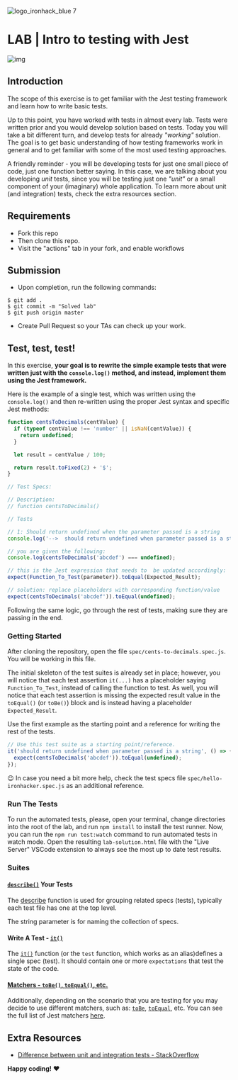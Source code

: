 ![logo_ironhack_blue 7](https://user-images.githubusercontent.com/23629340/40541063-a07a0a8a-601a-11e8-91b5-2f13e4e6b441.png)

# LAB | Intro to testing with Jest

![img](https://camo.githubusercontent.com/d3afdfc8b8075b9daf5109c4af7b8b07ab2d7c04/68747470733a2f2f7261776769746875622e636f6d2f6a61736d696e652f6a61736d696e652f6d61737465722f696d616765732f6a61736d696e652d686f72697a6f6e74616c2e737667)

## Introduction

The scope of this exercise is to get familiar with the Jest testing framework and learn how to write basic tests.

Up to this point, you have worked with tests in almost every lab. Tests were written prior and you would develop solution based on tests. Today you will take a bit different turn, and develop tests for already _"working"_ solution. The goal is to get basic understanding of how testing frameworks work in general and to get familiar with some of the most used testing approaches.

A friendly reminder - you will be developing tests for just one small piece of code, just one function better saying. In this case, we are talking about you developing _unit_ tests, since you will be testing just one _"unit"_ or a small component of your (imaginary) whole application. To learn more about unit (and integration) tests, check the extra resources section.

## Requirements

- Fork this repo
- Then clone this repo.
- Visit the "actions" tab in your fork, and enable workflows

## Submission

- Upon completion, run the following commands:

```shell
$ git add .
$ git commit -m "Solved lab"
$ git push origin master
```

- Create Pull Request so your TAs can check up your work.

## Test, test, test!

In this exercise, **your goal is to rewrite the simple example tests that were written just with the `console.log()` method, and instead, implement them using the Jest framework.**

Here is the example of a single test, which was written using the `console.log()` and then re-written using the proper Jest syntax and specific Jest methods:

```javascript
function centsToDecimals(centValue) {
  if (typeof centValue !== 'number' || isNaN(centValue)) {
    return undefined;
  }

  let result = centValue / 100;

  return result.toFixed(2) + '$';
}

// Test Specs:

// Description:
// function centsToDecimals()

// Tests

// 1: Should return undefined when the parameter passed is a string
console.log('-->  should return undefined when parameter passed is a string');

// you are given the following:
console.log(centsToDecimals('abcdef') === undefined);

// this is the Jest expression that needs to  be updated accordingly:
expect(Function_To_Test(parameter)).toEqual(Expected_Result);

// solution: replace placeholders with corresponding function/value
expect(centsToDecimals('abcdef')).toEqual(undefined);
```

Following the same logic, go through the rest of tests, making sure they are passing in the end.

### Getting Started

After cloning the repository, open the file `spec/cents-to-decimals.spec.js`. You will be working in this file.

The initial skeleton of the test suites is already set in place; however, you will notice that each test assertion `it(...)` has a placeholder saying `Function_To_Test`, instead of calling the function to test. As well, you will notice that each test assertion is missing the expected result value in the `toEqual()` (or `toBe()`) block and is instead having a placeholder `Expected_Result`.

Use the first example as the starting point and a reference for writing the rest of the tests.

```js
// Use this test suite as a starting point/reference.
it('should return undefined when parameter passed is a string', () => {
  expect(centsToDecimals('abcdef')).toEqual(undefined);
});
```

:wink: In case you need a bit more help, check the test specs file `spec/hello-ironhacker.spec.js` as an additional reference.

### Run The Tests

To run the automated tests, please, open your terminal, change directories into the root of the lab, and run `npm install` to install the test runner. Now, you can run the `npm run test:watch` command to run automated tests in watch mode. Open the resulting `lab-solution.html` file with the "Live Server" VSCode extension to always see the most up to date test results.

### Suites

#### [`describe()`](https://jestjs.io/docs/api#describename-fn) Your Tests

The [describe](https://jestjs.io/docs/api#describename-fn) function is used for grouping related specs (tests), typically each test file has one at the top level.

The string parameter is for naming the collection of specs.

#### Write A Test - [`it()`](https://jestjs.io/docs/api#testname-fn-timeout)

The [`it()`](https://jestjs.io/docs/api#testname-fn-timeout) function (or the `test` function, which works as an alias)defines a single spec (test). It should contain one or more `expectations` that test the state of the code.

#### [Matchers - `toBe()`, `toEqual()`, etc.](https://jestjs.io/docs/expect)

Additionally, depending on the scenario that you are testing for you may decide to use different matchers, such as: [`toBe`](https://jestjs.io/docs/expect#tobevalue), [`toEqual`](https://jestjs.io/docs/expect#toequalvalue), etc.
You can see the full list of Jest matchers [here](https://jestjs.io/docs/expect).

## Extra Resources

- [Difference between unit and integration tests - StackOverflow](https://stackoverflow.com/questions/5357601/whats-the-difference-between-unit-tests-and-integration-tests)

**Happy coding!** :heart:
